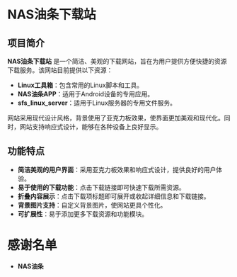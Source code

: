 # NAS油条下载站

## 项目简介

**NAS油条下载站** 是一个简洁、美观的下载网站，旨在为用户提供方便快捷的资源下载服务。该网站目前提供以下资源：

- **Linux工具箱**：包含常用的Linux脚本和工具。
- **NAS油条APP**：适用于Android设备的专用应用。
- **sfs_linux_server**：适用于Linux服务器的专用文件服务。

网站采用现代设计风格，背景使用了亚克力板效果，使界面更加美观和现代化。同时，网站支持响应式设计，能够在各种设备上良好显示。

## 功能特点

- **简洁美观的用户界面**：采用亚克力板效果和响应式设计，提供良好的用户体验。
- **易于使用的下载功能**：点击下载链接即可快速下载所需资源。
- **折叠内容展示**：点击下载项标题即可展开或收起详细信息和下载链接。
- **背景图片支持**：自定义背景图片，使网站更具个性化。
- **可扩展性**：易于添加更多下载资源和功能模块。

# 感谢名单
- **NAS油条**